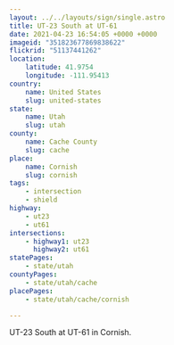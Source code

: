 ```yaml
---
layout: ../../layouts/sign/single.astro
title: UT-23 South at UT-61
date: 2021-04-23 16:54:05 +0000 +0000
imageid: "351823677869838622"
flickrid: "51137441262"
location:
    latitude: 41.9754
    longitude: -111.95413
country:
    name: United States
    slug: united-states
state:
    name: Utah
    slug: utah
county:
    name: Cache County
    slug: cache
place:
    name: Cornish
    slug: cornish
tags:
    - intersection
    - shield
highway:
    - ut23
    - ut61
intersections:
    - highway1: ut23
      highway2: ut61
statePages:
    - state/utah
countyPages:
    - state/utah/cache
placePages:
    - state/utah/cache/cornish

---
```

UT-23 South at UT-61 in Cornish.